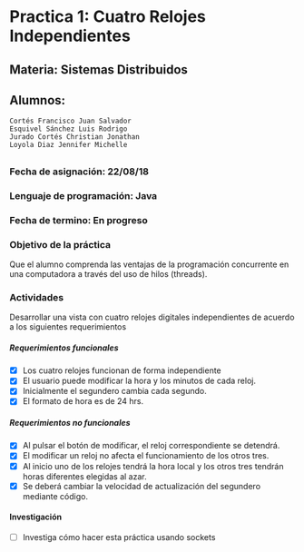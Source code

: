 # Practica 1: Cuatro Relojes Independientes
## Materia: Sistemas Distribuidos
## Alumnos:  
    Cortés Francisco Juan Salvador 
    Esquivel Sánchez Luis Rodrigo
    Jurado Cortés Christian Jonathan
    Loyola Diaz Jennifer Michelle
##
### Fecha de asignación: 22/08/18
### Lenguaje de programación: Java
### Fecha de termino: En progreso

### Objetivo de la práctica 
Que el alumno comprenda las ventajas de la programación concurrente en una computadora a través del uso de hilos (threads).
### Actividades
Desarrollar una vista con cuatro relojes digitales independientes de acuerdo a los siguientes requerimientos
##### Requerimientos funcionales
- [X] Los cuatro relojes funcionan de forma independiente
- [X] El usuario puede modificar la hora y los minutos de cada reloj.
- [X] Inicialmente el segundero cambia cada segundo. 
- [X] El formato de hora es de 24 hrs.

##### Requerimientos no funcionales
- [X] Al pulsar el botón de modificar, el reloj correspondiente se detendrá.
- [X] El modificar un reloj no afecta el funcionamiento de los otros tres.
- [X] Al inicio uno de los relojes tendrá la hora local y los otros tres tendrán horas diferentes elegidas al azar. 
- [X] Se deberá cambiar la velocidad de actualización del segundero mediante código.

#### Investigación
- [ ] Investiga cómo hacer esta práctica usando sockets
